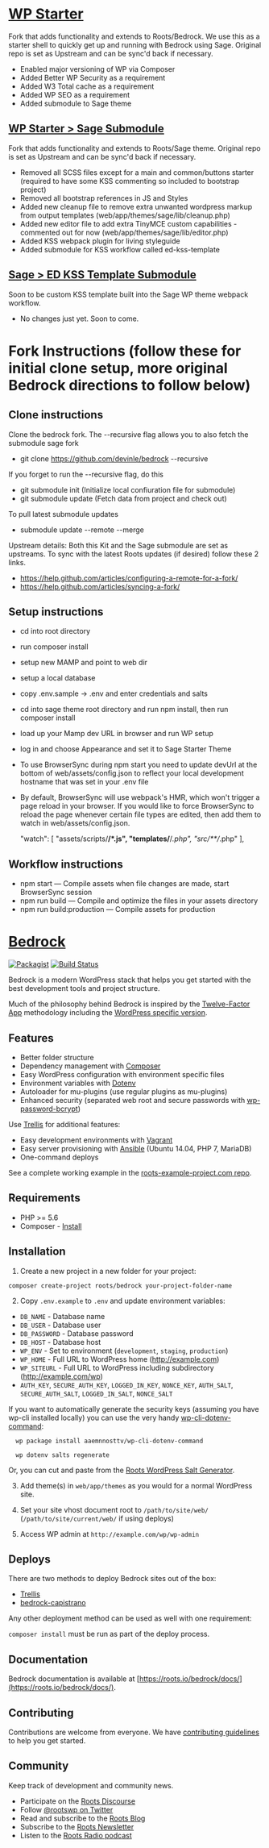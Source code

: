 # [WP Starter](https://github.com/devinle/bedrock)

Fork that adds functionality and extends to Roots/Bedrock. We use this as a starter shell to quickly get up and running with Bedrock using Sage. Original repo is set as Upstream and can be sync'd back if necessary.

* Enabled major versioning of WP via Composer
* Added Better WP Security as a requirement
* Added W3 Total cache as a requirement
* Added WP SEO as a requirement
* Added submodule to Sage theme

## [WP Starter > Sage Submodule](https://github.com/devinle/sage)

Fork that adds functionality and extends to Roots/Sage theme. Original repo is set as Upstream and can be sync'd back if necessary.

* Removed all SCSS files except for a main and common/buttons starter (required to have some KSS commenting so included to bootstrap project)
* Removed all bootstrap references in JS and Styles
* Added new cleanup file to remove extra unwanted wordpress markup from output templates (web/app/themes/sage/lib/cleanup.php)
* Added new editor file to add extra TinyMCE custom capabilities - commented out for now (web/app/themes/sage/lib/editor.php)
* Added KSS webpack plugin for living styleguide
* Added submodule for KSS workflow called ed-kss-template

## [Sage > ED KSS Template Submodule](https://dleggett@bitbucket.org/enginedigital/ed-kss-template.git)

Soon to be custom KSS template built into the Sage WP theme webpack workflow.

* No changes just yet. Soon to come.

# Fork Instructions (follow these for initial clone setup, more original Bedrock directions to follow below)

## Clone instructions

Clone the bedrock fork. The --recursive flag allows you to also fetch the submodule sage fork

* git clone https://github.com/devinle/bedrock --recursive

If you forget to run the --recursive flag, do this

* git submodule init (Initialize local confiuration file for submodule)
* git submodule update (Fetch data from project and check out)

To pull latest submodule updates

* submodule update --remote --merge

Upstream details: Both this Kit and the Sage submodule are set as upstreams. To sync with the latest Roots updates (if desired) follow these 2 links.

* https://help.github.com/articles/configuring-a-remote-for-a-fork/
* https://help.github.com/articles/syncing-a-fork/

## Setup instructions

* cd into root directory
* run composer install
* setup new MAMP and point to web dir
* setup a local database
* copy .env.sample -> .env and enter credentials and salts
* cd into sage theme root directory and run npm install, then run composer install
* load up your Mamp dev URL in browser and run WP setup
* log in and choose Appearance and set it to Sage Starter Theme
* To use BrowserSync during npm start you need to update devUrl at the bottom of web/assets/config.json to reflect your local development hostname that was set in your .env file
* By default, BrowserSync will use webpack's HMR, which won't trigger a page reload in your browser. If you would like to force BrowserSync to reload the page whenever certain file types are edited, then add them to watch in web/assets/config.json.

  "watch": [
    "assets/scripts/**/*.js",
    "templates/**/*.php",
    "src/**/*.php"
  ],

## Workflow instructions

* npm start — Compile assets when file changes are made, start BrowserSync session
* npm run build — Compile and optimize the files in your assets directory
* npm run build:production — Compile assets for production

# [Bedrock](https://roots.io/bedrock/)
[![Packagist](https://img.shields.io/packagist/v/roots/bedrock.svg?style=flat-square)](https://packagist.org/packages/roots/bedrock)
[![Build Status](https://img.shields.io/travis/roots/bedrock.svg?style=flat-square)](https://travis-ci.org/roots/bedrock)

Bedrock is a modern WordPress stack that helps you get started with the best development tools and project structure.

Much of the philosophy behind Bedrock is inspired by the [Twelve-Factor App](http://12factor.net/) methodology including the [WordPress specific version](https://roots.io/twelve-factor-wordpress/).

## Features

* Better folder structure
* Dependency management with [Composer](http://getcomposer.org)
* Easy WordPress configuration with environment specific files
* Environment variables with [Dotenv](https://github.com/vlucas/phpdotenv)
* Autoloader for mu-plugins (use regular plugins as mu-plugins)
* Enhanced security (separated web root and secure passwords with [wp-password-bcrypt](https://github.com/roots/wp-password-bcrypt))

Use [Trellis](https://github.com/roots/trellis) for additional features:

* Easy development environments with [Vagrant](http://www.vagrantup.com/)
* Easy server provisioning with [Ansible](http://www.ansible.com/) (Ubuntu 14.04, PHP 7, MariaDB)
* One-command deploys

See a complete working example in the [roots-example-project.com repo](https://github.com/roots/roots-example-project.com).

## Requirements

* PHP >= 5.6
* Composer - [Install](https://getcomposer.org/doc/00-intro.md#installation-linux-unix-osx)

## Installation

1. Create a new project in a new folder for your project:

  `composer create-project roots/bedrock your-project-folder-name`

2. Copy `.env.example` to `.env` and update environment variables:
  * `DB_NAME` - Database name
  * `DB_USER` - Database user
  * `DB_PASSWORD` - Database password
  * `DB_HOST` - Database host
  * `WP_ENV` - Set to environment (`development`, `staging`, `production`)
  * `WP_HOME` - Full URL to WordPress home (http://example.com)
  * `WP_SITEURL` - Full URL to WordPress including subdirectory (http://example.com/wp)
  * `AUTH_KEY`, `SECURE_AUTH_KEY`, `LOGGED_IN_KEY`, `NONCE_KEY`, `AUTH_SALT`, `SECURE_AUTH_SALT`, `LOGGED_IN_SALT`, `NONCE_SALT`

  If you want to automatically generate the security keys (assuming you have wp-cli installed locally) you can use the very handy [wp-cli-dotenv-command][wp-cli-dotenv]:

      wp package install aaemnnosttv/wp-cli-dotenv-command

      wp dotenv salts regenerate

  Or, you can cut and paste from the [Roots WordPress Salt Generator][roots-wp-salt].

3. Add theme(s) in `web/app/themes` as you would for a normal WordPress site.

4. Set your site vhost document root to `/path/to/site/web/` (`/path/to/site/current/web/` if using deploys)

5. Access WP admin at `http://example.com/wp/wp-admin`

## Deploys

There are two methods to deploy Bedrock sites out of the box:

* [Trellis](https://github.com/roots/trellis)
* [bedrock-capistrano](https://github.com/roots/bedrock-capistrano)

Any other deployment method can be used as well with one requirement:

`composer install` must be run as part of the deploy process.

## Documentation

Bedrock documentation is available at [https://roots.io/bedrock/docs/](https://roots.io/bedrock/docs/).

## Contributing

Contributions are welcome from everyone. We have [contributing guidelines](https://github.com/roots/guidelines/blob/master/CONTRIBUTING.md) to help you get started.

## Community

Keep track of development and community news.

* Participate on the [Roots Discourse](https://discourse.roots.io/)
* Follow [@rootswp on Twitter](https://twitter.com/rootswp)
* Read and subscribe to the [Roots Blog](https://roots.io/blog/)
* Subscribe to the [Roots Newsletter](https://roots.io/subscribe/)
* Listen to the [Roots Radio podcast](https://roots.io/podcast/)

[roots-wp-salt]:https://roots.io/salts.html
[wp-cli-dotenv]:https://github.com/aaemnnosttv/wp-cli-dotenv-command
